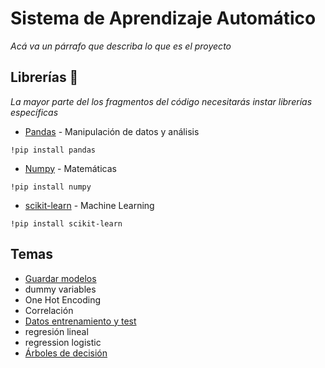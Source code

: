 # Sistema de Aprendizaje Automático

_Acá va un párrafo que describa lo que es el proyecto_

## Librerías 🚀

_La mayor parte del los fragmentos del código necesitarás instar librerías específicas_

* [Pandas](https://pandas.pydata.org/) - Manipulación de datos y análisis

```console
!pip install pandas
```

* [Numpy](https://numpy.org/) - Matemáticas

```console
!pip install numpy
```
* [scikit-learn](https://scikit-learn.org/stable/) - Machine Learning

```console
!pip install scikit-learn
```

##  Temas

- [Guardar modelos](https://github.com/SergiSvK/SAA/tree/main/Guardar%20Modelos)
- dummy variables
- One Hot Encoding
- Correlación
- [Datos entrenamiento y test](https://github.com/SergiSvK/SAA/tree/main/Datos%20entrenamiento%20y%20test)
- regresión lineal
- regression logistic
- [Árboles de decisión](https://github.com/SergiSvK/SAA/tree/main/Arboles%20de%20Decisiones)